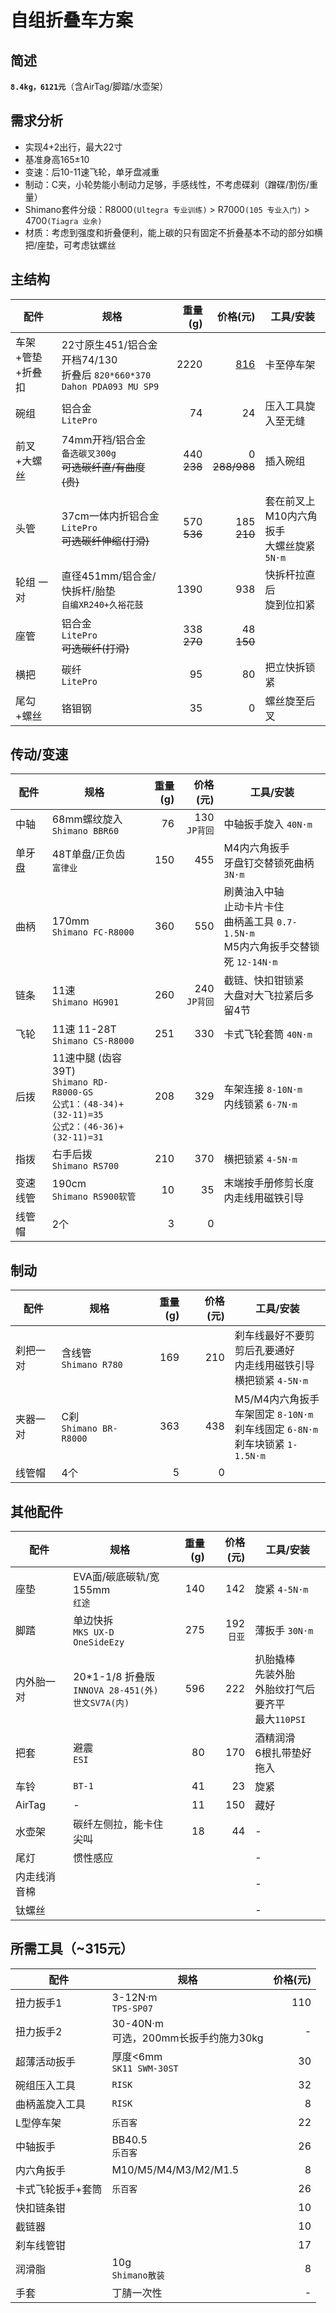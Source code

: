 # 自组折叠车方案

## 简述

**`8.4kg，6121元`**（含AirTag/脚踏/水壶架）

## 需求分析

- 实现4+2出行，最大22寸
- 基准身高165±10
- 变速：后10-11速飞轮，单牙盘减重
- 制动：C夹，小轮势能小制动力足够，手感线性，不考虑碟刹（蹭碟/割伤/重量）
- Shimano套件分级：R8000`(Ultegra 专业训练)` > R7000`(105 专业入门)` > 4700`(Tiagra 业余)`
- 材质：考虑到强度和折叠便利，能上碳的只有固定不折叠基本不动的部分如横把/座垫，可考虑钛螺丝

## 主结构

|配件|规格|重量(g)|价格(元)|工具/安装|
|-|-|-:|-:|-|
|车架+管垫<br>+折叠扣|22寸原生451/铝合金<br>开档74/130<br>折叠后 `820*660*370`<br>`Dahon PDA093 MU SP9`|2220|[816](https://m.tb.cn/h.UwRBmSt?tk=mGGadLBZ9oY)|卡至停车架|
|碗组|铝合金<br>`LitePro`|74|24|压入工具旋入至无缝|
|前叉+大螺丝|74mm开裆/铝合金<br>`备选碳叉300g`<br>~~可选碳纤直/有曲度(贵)~~|440<br>~~238~~|0<br>~~288/988~~|插入碗组|
|头管|37cm一体内折铝合金<br>`LitePro`<br>~~可选碳纤伸缩(打滑)~~|570<br>~~536~~|185<br>~~210~~|套在前叉上<br>M10内六角扳手<br>大螺丝旋紧 `5N·m`|
|轮组 一对|直径451mm/铝合金/快拆杆/胎垫<br>`自编XR240+久裕花鼓`|1390|938|快拆杆拉直后<br>旋到位扣紧|
|座管|铝合金<br>`LitePro`<br>~~可选碳纤(打滑)~~|338<br>~~270~~|48<br>~~150~~||
|横把|碳纤<br>`LitePro`|95|80|把立快拆锁紧|
|尾勾+螺丝|铬钼钢|35|0|螺丝旋至后叉|

## 传动/变速

|配件|规格|重量(g)|价格(元)|工具/安装|
|-|-|-:|-:|-|
|中轴|68mm螺纹旋入<br>`Shimano BBR60 `|76|130<br>`JP背回`|中轴扳手旋入 `40N·m`|
|单牙盘|48T单盘/正负齿<br>`富律业`|150|455|M4内六角扳手<br>牙盘钉交替锁死曲柄 `3N·m`|
|曲柄|170mm<br>`Shimano FC-R8000`|360|550|刷黄油入中轴<br>止动卡片卡住<br>曲柄盖工具 `0.7-1.5N·m`<br>M5内六角扳手交替锁死 `12-14N·m`|
|链条|11速<br>`Shimano HG901`|260|240<br>`JP背回`|截链、快扣钳锁紧<br>大盘对大飞拉紧后多留4节|
|飞轮|11速 11-28T<br>`Shimano CS-R8000`|251|330|卡式飞轮套筒 `40N·m`|
|后拨|11速中腿 (齿容39T)<br>`Shimano RD-R8000-GS`<br>`公式1：(48-34)+(32-11)=35`<br>`公式2：(46-36)+(32-11)=31`|208|329|车架连接 `8-10N·m`<br>内线锁紧 `6-7N·m`|
|指拨|右手后拨<br>`Shimano RS700`|210|370|横把锁紧 `4-5N·m`|
|变速线管|190cm<br>`Shimano RS900软管`|10|35|末端按手册修剪长度<br>内走线用磁铁引导|
|线管帽|2个|3|0||

## 制动

|配件|规格|重量(g)|价格(元)|工具/安装|
|-|-|-:|-:|-|
|刹把一对|含线管<br>`Shimano R780`|169|210|刹车线最好不要剪<br>剪后孔要通好<br>内走线用磁铁引导<br>横把锁紧 `4-5N·m`|
|夹器一对|C刹<br>`Shimano BR-R8000`|363|438|M5/M4内六角扳手<br>车架固定 `8-10N·m`<br>刹车线固定 `6-8N·m`<br>刹车块锁紧 `1-1.5N·m`|
|线管帽|4个|5|0||

## 其他配件

|配件|规格|重量(g)|价格(元)|工具/安装|
|-|-|-:|-:|-|
|座垫|EVA面/碳底碳轨/宽155mm<br>`红途`|140|142|旋紧 `4-5N·m`|
|脚踏|单边快拆<br>`MKS UX-D OneSideEzy`|275|192<br>`日亚`|薄扳手 `30N·m`|
|内外胎一对|20*1-1/8 折叠版<br>`INNOVA 28-451(外)`<br>`世文SV7A(内)`|596|222|扒胎撬棒<br>先装外胎<br>外胎纹打气后要齐平<br>最大`110PSI`|
|把套|避震<br>`ESI`|80|170|酒精润滑<br>6根扎带垫好拖入|
|车铃|`BT-1`|41|23|旋紧|
|AirTag|-|11|150|藏好|
|水壶架|碳纤左侧拉，能卡住尖叫|18|44|-|
|尾灯|惯性感应|||-|
|内走线消音棉||||-|
|钛螺丝||||-|

## 所需工具（~315元）

|配件|规格|价格(元)|
|-|-|-:|
|扭力扳手1|3-12N·m<br>`TPS-SP07`|110|
|扭力扳手2|30-40N·m<br>可选，200mm长扳手约施力30kg|-|
|超薄活动扳手|厚度<6mm<br>`SK11 SWM-30ST`|30|
|碗组压入工具|`RISK`|32|
|曲柄盖旋入工具|`RISK`|8|
|L型停车架|`乐百客`|22|
|中轴扳手|BB40.5<br>`乐百客`|26|
|内六角扳手|M10/M5/M4/M3/M2/M1.5|8|
|卡式飞轮扳手+套筒|`乐百客`|26|
|快扣链条钳||10|
|截链器||10|
|刹车线管钳||17|
|润滑脂|10g<br>`Shimano散装`|8|
|手套|丁腈一次性|-|